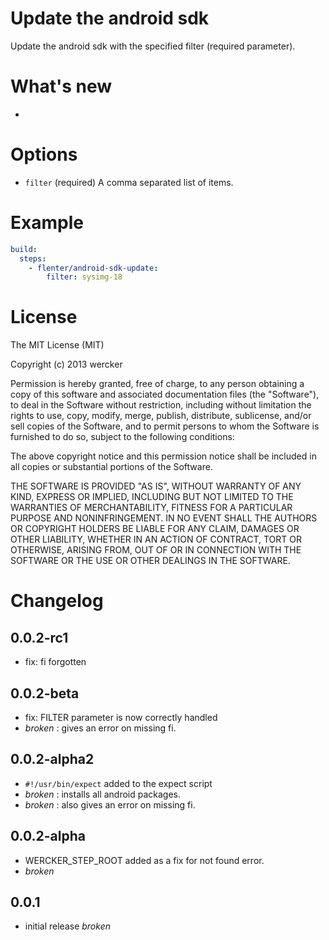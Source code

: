 # Update the android sdk

Update the android sdk with the specified filter (required parameter).


# What's new

-

# Options

* `filter` (required) A comma separated list of items.

# Example

```yaml
build:
  steps:
    - flenter/android-sdk-update:
        filter: sysimg-18
```

# License

The MIT License (MIT)

Copyright (c) 2013 wercker

Permission is hereby granted, free of charge, to any person obtaining a copy of
this software and associated documentation files (the "Software"), to deal in
the Software without restriction, including without limitation the rights to
use, copy, modify, merge, publish, distribute, sublicense, and/or sell copies of
the Software, and to permit persons to whom the Software is furnished to do so,
subject to the following conditions:

The above copyright notice and this permission notice shall be included in all
copies or substantial portions of the Software.

THE SOFTWARE IS PROVIDED "AS IS", WITHOUT WARRANTY OF ANY KIND, EXPRESS OR
IMPLIED, INCLUDING BUT NOT LIMITED TO THE WARRANTIES OF MERCHANTABILITY, FITNESS
FOR A PARTICULAR PURPOSE AND NONINFRINGEMENT. IN NO EVENT SHALL THE AUTHORS OR
COPYRIGHT HOLDERS BE LIABLE FOR ANY CLAIM, DAMAGES OR OTHER LIABILITY, WHETHER
IN AN ACTION OF CONTRACT, TORT OR OTHERWISE, ARISING FROM, OUT OF OR IN
CONNECTION WITH THE SOFTWARE OR THE USE OR OTHER DEALINGS IN THE SOFTWARE.

# Changelog

## 0.0.2-rc1

- fix: fi forgotten

## 0.0.2-beta

- fix: FILTER parameter is now correctly handled
- *broken* : gives an error on missing fi.

## 0.0.2-alpha2

- `#!/usr/bin/expect` added to the expect script
- *broken* : installs all android packages.
- *broken* : also gives an error on missing fi.


## 0.0.2-alpha

- WERCKER_STEP_ROOT added as a fix for not found error.
- *broken*

## 0.0.1

- initial release *broken*
